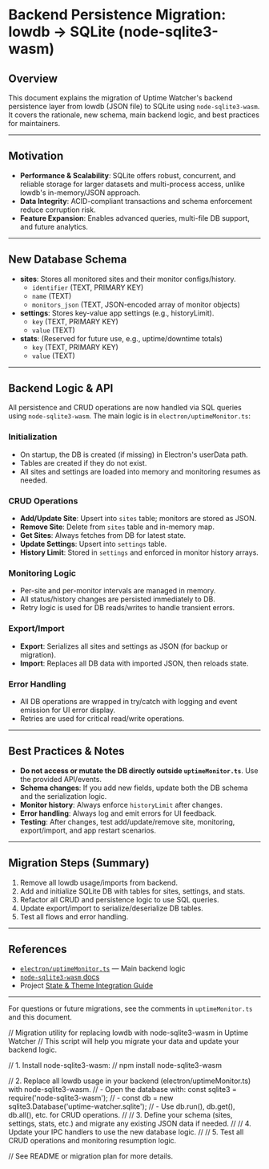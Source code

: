 # Backend Persistence Migration: lowdb → SQLite (node-sqlite3-wasm)

## Overview

This document explains the migration of Uptime Watcher's backend persistence layer from lowdb (JSON file) to SQLite using `node-sqlite3-wasm`. It covers the rationale, new schema, main backend logic, and best practices for maintainers.

---

## Motivation

- **Performance & Scalability**: SQLite offers robust, concurrent, and reliable storage for larger datasets and multi-process access, unlike lowdb's in-memory/JSON approach.
- **Data Integrity**: ACID-compliant transactions and schema enforcement reduce corruption risk.
- **Feature Expansion**: Enables advanced queries, multi-file DB support, and future analytics.

---

## New Database Schema

- **sites**: Stores all monitored sites and their monitor configs/history.
  - `identifier` (TEXT, PRIMARY KEY)
  - `name` (TEXT)
  - `monitors_json` (TEXT, JSON-encoded array of monitor objects)
- **settings**: Stores key-value app settings (e.g., historyLimit).
  - `key` (TEXT, PRIMARY KEY)
  - `value` (TEXT)
- **stats**: (Reserved for future use, e.g., uptime/downtime totals)
  - `key` (TEXT, PRIMARY KEY)
  - `value` (TEXT)

---

## Backend Logic & API

All persistence and CRUD operations are now handled via SQL queries using `node-sqlite3-wasm`. The main logic is in `electron/uptimeMonitor.ts`:

### Initialization

- On startup, the DB is created (if missing) in Electron's userData path.
- Tables are created if they do not exist.
- All sites and settings are loaded into memory and monitoring resumes as needed.

### CRUD Operations

- **Add/Update Site**: Upsert into `sites` table; monitors are stored as JSON.
- **Remove Site**: Delete from `sites` table and in-memory map.
- **Get Sites**: Always fetches from DB for latest state.
- **Update Settings**: Upsert into `settings` table.
- **History Limit**: Stored in `settings` and enforced in monitor history arrays.

### Monitoring Logic

- Per-site and per-monitor intervals are managed in memory.
- All status/history changes are persisted immediately to DB.
- Retry logic is used for DB reads/writes to handle transient errors.

### Export/Import

- **Export**: Serializes all sites and settings as JSON (for backup or migration).
- **Import**: Replaces all DB data with imported JSON, then reloads state.

### Error Handling

- All DB operations are wrapped in try/catch with logging and event emission for UI error display.
- Retries are used for critical read/write operations.

---

## Best Practices & Notes

- **Do not access or mutate the DB directly outside `uptimeMonitor.ts`**. Use the provided API/events.
- **Schema changes**: If you add new fields, update both the DB schema and the serialization logic.
- **Monitor history**: Always enforce `historyLimit` after changes.
- **Error handling**: Always log and emit errors for UI feedback.
- **Testing**: After changes, test add/update/remove site, monitoring, export/import, and app restart scenarios.

---

## Migration Steps (Summary)

1. Remove all lowdb usage/imports from backend.
2. Add and initialize SQLite DB with tables for sites, settings, and stats.
3. Refactor all CRUD and persistence logic to use SQL queries.
4. Update export/import to serialize/deserialize DB tables.
5. Test all flows and error handling.

---

## References

- [`electron/uptimeMonitor.ts`](./uptimeMonitor.ts) — Main backend logic
- [`node-sqlite3-wasm` docs](https://www.npmjs.com/package/node-sqlite3-wasm)
- Project [State & Theme Integration Guide](../docs/AI-State-Theme-Integration-Guide.md)

---

For questions or future migrations, see the comments in `uptimeMonitor.ts` and this document.

// Migration utility for replacing lowdb with node-sqlite3-wasm in Uptime Watcher
// This script will help you migrate your data and update your backend logic.

// 1. Install node-sqlite3-wasm:
// npm install node-sqlite3-wasm

// 2. Replace all lowdb usage in your backend (electron/uptimeMonitor.ts) with node-sqlite3-wasm.
// - Open the database with: const sqlite3 = require('node-sqlite3-wasm');
// - const db = new sqlite3.Database('uptime-watcher.sqlite');
// - Use db.run(), db.get(), db.all(), etc. for CRUD operations.
//
// 3. Define your schema (sites, settings, stats, etc.) and migrate any existing JSON data if needed.
//
// 4. Update your IPC handlers to use the new database logic.
//
// 5. Test all CRUD operations and monitoring resumption logic.

// See README or migration plan for more details.
